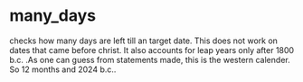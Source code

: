 # many_days
checks how many days are left till an target date. This does not work on dates that came before christ. It also accounts for leap years only after 1800 b.c. .As one can guess from statements made, this is the western calender. So 12 months and 2024 b.c.. 
